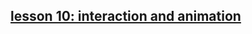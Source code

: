 ## [lesson 10: interaction and animation](https://www.udacity.com/wiki/cs291#lesson-10-interaction-and-animation)